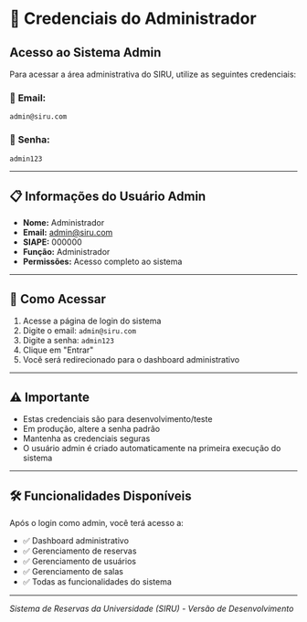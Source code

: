 # 🔐 Credenciais do Administrador

## Acesso ao Sistema Admin

Para acessar a área administrativa do SIRU, utilize as seguintes credenciais:

### 📧 **Email:**

```
admin@siru.com
```

### 🔑 **Senha:**

```
admin123
```

---

## 📋 Informações do Usuário Admin

- **Nome:** Administrador
- **Email:** admin@siru.com
- **SIAPE:** 000000
- **Função:** Administrador
- **Permissões:** Acesso completo ao sistema

---

## 🚀 Como Acessar

1. Acesse a página de login do sistema
2. Digite o email: `admin@siru.com`
3. Digite a senha: `admin123`
4. Clique em "Entrar"
5. Você será redirecionado para o dashboard administrativo

---

## ⚠️ Importante

- Estas credenciais são para desenvolvimento/teste
- Em produção, altere a senha padrão
- Mantenha as credenciais seguras
- O usuário admin é criado automaticamente na primeira execução do sistema

---

## 🛠️ Funcionalidades Disponíveis

Após o login como admin, você terá acesso a:

- ✅ Dashboard administrativo
- ✅ Gerenciamento de reservas
- ✅ Gerenciamento de usuários
- ✅ Gerenciamento de salas
- ✅ Todas as funcionalidades do sistema

---

_Sistema de Reservas da Universidade (SIRU) - Versão de Desenvolvimento_
